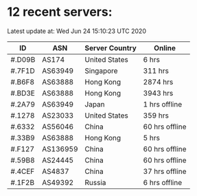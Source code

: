 # 12 recent servers:

Latest update at: Wed Jun 24 15:10:23 UTC 2020

| ID | ASN | Server Country | Online |
| -- | --- | -------------- | ------ |
| #.D09B | AS174 | United States | 6 hrs |
| #.7F1D | AS63949 | Singapore | 311 hrs |
| #.B6F8 | AS63888 | Hong Kong | 2874 hrs |
| #.BD3E | AS63888 | Hong Kong | 3943 hrs |
| #.2A79 | AS63949 | Japan | 1 hrs offline |
| #.1278 | AS23033 | United States | 359 hrs |
| #.6332 | AS56046 | China | 60 hrs offline |
| #.33B9 | AS63888 | Hong Kong | 5 hrs |
| #.F127 | AS136959 | China | 60 hrs offline |
| #.59B8 | AS24445 | China | 60 hrs offline |
| #.4CEF | AS4837 | China | 37 hrs offline |
| #.1F2B | AS49392 | Russia | 6 hrs offline |

